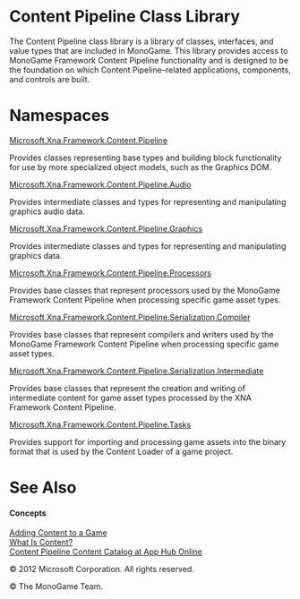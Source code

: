 ﻿

# Content Pipeline Class Library

The Content Pipeline class library is a library of classes, interfaces, and value types that are included in MonoGame. This library provides access to MonoGame Framework Content Pipeline functionality and is designed to be the foundation on which Content Pipeline–related applications, components, and controls are built.

# Namespaces

[Microsoft.Xna.Framework.Content.Pipeline](N_Microsoft_Xna_Framework_Content_Pipeline.md)

Provides classes representing base types and building block functionality for use by more specialized object models, such as the Graphics DOM.

[Microsoft.Xna.Framework.Content.Pipeline.Audio](N_Microsoft_Xna_Framework_Content_Pipeline_Audio.md)

Provides intermediate classes and types for representing and manipulating graphics audio data.

[Microsoft.Xna.Framework.Content.Pipeline.Graphics](N_Microsoft_Xna_Framework_Content_Pipeline_Graphics.md)

Provides intermediate classes and types for representing and manipulating graphics data.

[Microsoft.Xna.Framework.Content.Pipeline.Processors](N_Microsoft_Xna_Framework_Content_Pipeline_Processors.md)

Provides base classes that represent processors used by the MonoGame Framework Content Pipeline when processing specific game asset types.

[Microsoft.Xna.Framework.Content.Pipeline.Serialization.Compiler](N_Microsoft_Xna_Framework_Content_Pipeline_Serialization_Compiler.md)

Provides base classes that represent compilers and writers used by the MonoGame Framework Content Pipeline when processing specific game asset types.

[Microsoft.Xna.Framework.Content.Pipeline.Serialization.Intermediate](N_Microsoft_Xna_Framework_Content_Pipeline_Serialization_Intermediate.md)

Provides base classes that represent the creation and writing of intermediate content for game asset types processed by the XNA Framework Content Pipeline.

[Microsoft.Xna.Framework.Content.Pipeline.Tasks](N_Microsoft_Xna_Framework_Content_Pipeline_Tasks.md)

Provides support for importing and processing game assets into the binary format that is used by the Content Loader of a game project.

# See Also

#### Concepts

[Adding Content to a Game](CP_TopLevel.md)  
[What Is Content?](CP_Overview.md)  
[Content Pipeline Content Catalog at App Hub Online](http://go.microsoft.com/fwlink/?LinkId=128876)  

© 2012 Microsoft Corporation. All rights reserved.

© The MonoGame Team.
